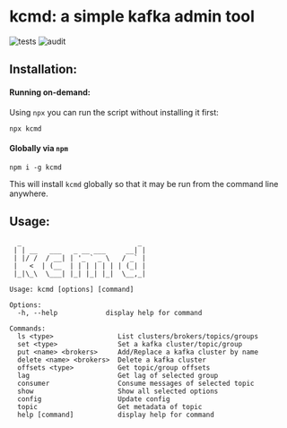# kcmd: a simple kafka admin tool

![tests](https://github.com/cengler/k/actions/workflows/test.yml/badge.svg)
![audit](https://github.com/cengler/k/actions/workflows/audit.yml/badge.svg)

## Installation:

#### Running on-demand:

Using `npx` you can run the script without installing it first:

    npx kcmd

#### Globally via `npm`

    npm i -g kcmd

This will install `kcmd` globally so that it may be run from the command line anywhere.

## Usage:
```
  _                             _ 
 | | __   ___   _ __ ___     __| |
 | |/ /  / __| | '_ ` _ \   / _` |
 |   <  | (__  | | | | | | | (_| |
 |_|\_\  \___| |_| |_| |_|  \__,_|
                                   
Usage: kcmd [options] [command]

Options:
  -h, --help            display help for command

Commands:
  ls <type>                List clusters/brokers/topics/groups
  set <type>               Set a kafka cluster/topic/group
  put <name> <brokers>     Add/Replace a kafka cluster by name
  delete <name> <brokers>  Delete a kafka cluster
  offsets <type>           Get topic/group offsets
  lag                      Get lag of selected group
  consumer                 Consume messages of selected topic
  show                     Show all selected options
  config                   Update config
  topic                    Get metadata of topic
  help [command]           display help for command
```
